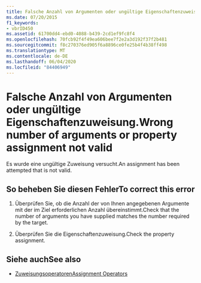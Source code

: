 ```yaml
---
title: Falsche Anzahl von Argumenten oder ungültige Eigenschaftenzuweisung.
ms.date: 07/20/2015
f1_keywords:
- vbrID450
ms.assetid: 61700dd4-ebd0-4088-b439-2cd1ef9fc8f4
ms.openlocfilehash: 70fcb92f4f49ea606bee7f2e2a3d192f37f2b481
ms.sourcegitcommit: f8c270376ed905f6a8896ce0fe25b4f4b38ff498
ms.translationtype: MT
ms.contentlocale: de-DE
ms.lasthandoff: 06/04/2020
ms.locfileid: "84406949"
---
```

# <a name="wrong-number-of-arguments-or-property-assignment-not-valid"></a><span data-ttu-id="3acd2-102">Falsche Anzahl von Argumenten oder ungültige Eigenschaftenzuweisung.</span><span class="sxs-lookup"><span data-stu-id="3acd2-102">Wrong number of arguments or property assignment not valid</span></span>
<span data-ttu-id="3acd2-103">Es wurde eine ungültige Zuweisung versucht.</span><span class="sxs-lookup"><span data-stu-id="3acd2-103">An assignment has been attempted that is not valid.</span></span>  
  
## <a name="to-correct-this-error"></a><span data-ttu-id="3acd2-104">So beheben Sie diesen Fehler</span><span class="sxs-lookup"><span data-stu-id="3acd2-104">To correct this error</span></span>  
  
1. <span data-ttu-id="3acd2-105">Überprüfen Sie, ob die Anzahl der von Ihnen angegebenen Argumente mit der im Ziel erforderlichen Anzahl übereinstimmt.</span><span class="sxs-lookup"><span data-stu-id="3acd2-105">Check that the number of arguments you have supplied matches the number required by the target.</span></span>  
  
2. <span data-ttu-id="3acd2-106">Überprüfen Sie die Eigenschaftenzuweisung.</span><span class="sxs-lookup"><span data-stu-id="3acd2-106">Check the property assignment.</span></span>  
  
## <a name="see-also"></a><span data-ttu-id="3acd2-107">Siehe auch</span><span class="sxs-lookup"><span data-stu-id="3acd2-107">See also</span></span>

- [<span data-ttu-id="3acd2-108">Zuweisungsoperatoren</span><span class="sxs-lookup"><span data-stu-id="3acd2-108">Assignment Operators</span></span>](../language-reference/operators/assignment-operators.md)
